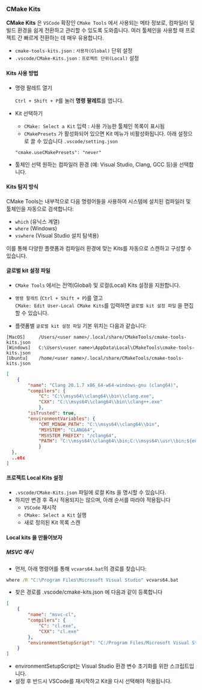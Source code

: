 ### CMake Kits

**CMake Kits** 은 `VSCode` 확장인 `CMake Tools` 에서 사용되는 메타 정보로,
컴파일러 및 빌드 환경을 쉽게 전환하고 관리할 수 있도록 도와줍니다.
여러 툴체인을 사용할 때 프로젝트 간 빠르게 전환하는 데 매우 유용합니다.

- `cmake-tools-kits.json` : `사용자(Global)` 단위 설정
- `.vscode/CMake-Kits.json` : `프로젝트 단위(Local)` 설정  

#### Kits 사용 방법

* 명령 팔레트 열기 

   `Ctrl + Shift + P`를 눌러 **명령 팔레트**를 엽니다.

* Kit 선택하기 
   * `CMake: Select a Kit` 입력 : 사용 가능한 툴체인 목록이 표시됨
   * `CMakePresets` 가 활성화되어 있으면 Kit 메뉴가 비활성화됩니다. 아래 설정으로 끌 수 있습니다
   `.vscode/setting.json`
   ```
   "cmake.useCMakePresets": "never"
   ```

* 툴체인 선택
   원하는 컴파일러 환경 (예: Visual Studio, Clang, GCC 등)을 선택합니다.

#### Kits 탐지 방식

CMake Tools는 내부적으로 다음 명령어들을 사용하여 시스템에 설치된 컴파일러 및 툴체인을 자동으로 검색합니다:

- `which` (유닉스 계열)
- `where` (Windows)
- `vswhere` (Visual Studio 설치 탐색용)

이를 통해 다양한 플랫폼과 컴파일러 환경에 맞는 Kits를 자동으로 스캔하고 구성할 수 있습니다.


#### 글로벌 kit 설정 파일

* `CMake Tools` 에서는 전역(Global) 및 로컬(Local) Kits 설정을 지원합니다.
* `명령 팔레트` (`Ctrl + Shift + P`)를 열고  
  `CMake: Edit User-Local CMake Kits`를 입력하면 `글로벌 kit 설정 파일` 을 편집할 수 있습니다.

* 플랫폼별 `글로벌 kit 설정 파일` 기본 위치는 다음과 같습니다:
```
[MacOS]     /Users/<user name>/.local/share/CMakeTools/cmake-tools-kits.json
[Windows]   C:\Users\<user name>\AppData\Local\CMakeTools\cmake-tools-kits.json
[Ubuntu]    /home/<user name>/.local/share/CMakeTools/cmake-tools-kits.json
```

```json
[
    {
        "name": "Clang 20.1.7 x86_64-w64-windows-gnu (clang64)",
        "compilers": {
            "C": "C:\\msys64\\clang64\\bin\\clang.exe",
            "CXX": "C:\\msys64\\clang64\\bin\\clang++.exe"
            },
        "isTrusted": true,
        "environmentVariables": {
            "CMT_MINGW_PATH": "C:\\msys64\\clang64\\bin",
            "MSYSTEM": "CLANG64",
            "MSYSTEM_PREFIX": "/clang64",
            "PATH": "C:\\msys64\\clang64\\bin;C:\\msys64\\usr\\bin;${env:PATH}"
            }
  },
  ..etc
]
```
#### 프로젝트 Local Kits 설정
* `.vscode/CMake-Kits.json` 파일에 로컬 Kits 을 명시할 수 있습니다.
* 하지만 변경 후 즉시 적용되지는 않으며, 아래 순서를 따라야 적용됩니다
   * `VSCode` 재시작
   * `CMake: Select a Kit` 실행
   * 새로 정의된 Kit 목록 스캔

#### Local kits 을 만들어보자
##### MSVC 예시
* 먼저, 아래 명령어를 통해 `vcvars64.bat`의 경로를 찾습니다:
```cmd
where /R "C:\Program Files\Microsoft Visual Studio" vcvars64.bat
```
* 찾은 경로를 .vscode/cmake-kits.json 에 다음과 같이 등록합니다
```json
[
    {
        "name": "msvc-cl",
        "compilers": {
            "C": "cl.exe",
            "CXX": "cl.exe"
        },
        "environmentSetupScript": "C:/Program Files/Microsoft Visual Studio/2022/Professional/VC/Auxiliary/Build/vcvars64.bat"
    }
]
```

* environmentSetupScript는 Visual Studio 환경 변수 초기화를 위한 스크립트입니다.
* 설정 후 반드시 VSCode를 재시작하고 Kit을 다시 선택해야 적용됩니다.